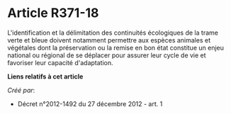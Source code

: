 # Article R371-18

L'identification et la délimitation des continuités écologiques de la trame verte et bleue doivent notamment permettre aux
espèces animales et végétales dont la préservation ou la remise en bon état constitue un enjeu national ou régional de se
déplacer pour assurer leur cycle de vie et favoriser leur capacité d'adaptation.

**Liens relatifs à cet article**

_Créé par_:

  - Décret n°2012-1492 du 27 décembre 2012 - art. 1
